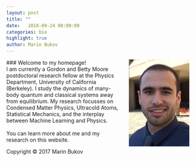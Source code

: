 ```yaml
---
layout: post
title: "" 
date:   2018-09-24 00:00:00
categories: bio
highlight: true
author: Marin Bukov
---
```

<img align="right" src="/img/bukov.png" alt="mb" description="Drawing" hspace="20" style="width: 160px; max-width:100%;"/>
### Welcome to my homepage!
<br>
I am currently a Gordon and Betty Moore postdoctoral research fellow at the Physics Department, University of California (Berkeley). I study the dynamics of many-body quantum and classical systems away from equilibrium.
My research focusses on Condensed Matter Physics, Ultracold Atoms, Statistical Mechanics, and the interplay between Machine Learning and Physics.
<br>
<br>
You can learn more about me and my research on this website. 

 
Copyright © 2017 Marin Bukov